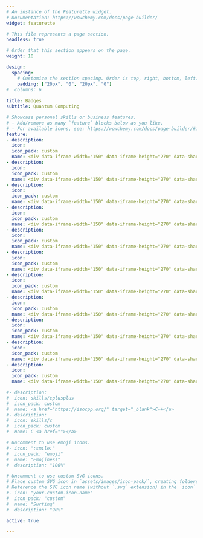 ```yaml
---
# An instance of the Featurette widget.
# Documentation: https://wowchemy.com/docs/page-builder/
widget: featurette

# This file represents a page section.
headless: true

# Order that this section appears on the page.
weight: 10

design:
  spacing:
    # Customize the section spacing. Order is top, right, bottom, left.
    padding: ["20px", "0", "20px", "0"]
#  columns: 6
  
title: Badges
subtitle: Quantum Computing

# Showcase personal skills or business features.
# - Add/remove as many `feature` blocks below as you like.
# - For available icons, see: https://wowchemy.com/docs/page-builder/#icons
feature:
- description:
  icon: 
  icon_pack: custom
  name: <div data-iframe-width="150" data-iframe-height="270" data-share-badge-id="43290778-f9d7-4827-a82a-b95cec99adcd" data-share-badge-host="https://www.credly.com"></div><script type="text/javascript" async src="//cdn.credly.com/assets/utilities/embed.js"></script>
- description:
  icon: 
  icon_pack: custom
  name: <div data-iframe-width="150" data-iframe-height="270" data-share-badge-id="63c7e088-b3ed-4147-bb80-997c372823e6" data-share-badge-host="https://www.credly.com"></div><script type="text/javascript" async src="//cdn.credly.com/assets/utilities/embed.js"></script>
- description:
  icon: 
  icon_pack: custom
  name: <div data-iframe-width="150" data-iframe-height="270" data-share-badge-id="e0ecc37a-1ea5-498f-9435-f86b21a9650e" data-share-badge-host="https://www.credly.com"></div><script type="text/javascript" async src="//cdn.credly.com/assets/utilities/embed.js"></script>
- description:
  icon: 
  icon_pack: custom
  name: <div data-iframe-width="150" data-iframe-height="270" data-share-badge-id="9ca3a285-e80c-410d-a971-8e708c348bce" data-share-badge-host="https://www.credly.com"></div><script type="text/javascript" async src="//cdn.credly.com/assets/utilities/embed.js"></script>
- description:
  icon: 
  icon_pack: custom
  name: <div data-iframe-width="150" data-iframe-height="270" data-share-badge-id="fc1891aa-cd6c-4c59-8e2a-2681a53629ab" data-share-badge-host="https://www.credly.com"></div><script type="text/javascript" async src="//cdn.credly.com/assets/utilities/embed.js"></script>
- description:
  icon: 
  icon_pack: custom
  name: <div data-iframe-width="150" data-iframe-height="270" data-share-badge-id="95dc8a62-a7f9-4e58-9565-6e414ec447e7" data-share-badge-host="https://www.credly.com"></div><script type="text/javascript" async src="//cdn.credly.com/assets/utilities/embed.js"></script>
- description:
  icon: 
  icon_pack: custom
  name: <div data-iframe-width="150" data-iframe-height="270" data-share-badge-id="fca82852-bdef-4461-9b0f-414fd6de7b5e" data-share-badge-host="https://www.credly.com"></div><script type="text/javascript" async src="//cdn.credly.com/assets/utilities/embed.js"></script>
- description:
  icon: 
  icon_pack: custom
  name: <div data-iframe-width="150" data-iframe-height="270" data-share-badge-id="cb897d78-0e07-471d-9060-4b85290ae886" data-share-badge-host="https://www.credly.com"></div><script type="text/javascript" async src="//cdn.credly.com/assets/utilities/embed.js"></script>
- description:
  icon: 
  icon_pack: custom
  name: <div data-iframe-width="150" data-iframe-height="270" data-share-badge-id="80d1ca51-a0c0-49d4-b936-afa7a5ed5c52" data-share-badge-host="https://www.credly.com"></div><script type="text/javascript" async src="//cdn.credly.com/assets/utilities/embed.js"></script>
- description:
  icon: 
  icon_pack: custom
  name: <div data-iframe-width="150" data-iframe-height="270" data-share-badge-id="c07ec5a5-12da-477d-a122-b4ebc5bcc519" data-share-badge-host="https://www.credly.com"></div><script type="text/javascript" async src="//cdn.credly.com/assets/utilities/embed.js"></script>
- description:
  icon: 
  icon_pack: custom
  name: <div data-iframe-width="150" data-iframe-height="270" data-share-badge-id="1e93584a-5b7a-4acd-b847-55a134acfebb" data-share-badge-host="https://www.credly.com"></div><script type="text/javascript" async src="//cdn.credly.com/assets/utilities/embed.js"></script>

#- description:
#  icon: skills/cplusplus
#  icon_pack: custom
#  name: <a href="https://isocpp.org/" target="_blank">C++</a>
#- description:
#  icon: skills/c
#  icon_pack: custom
#  name: C <a href=""></a>

# Uncomment to use emoji icons.
#- icon: ":smile:"
#  icon_pack: "emoji"
#  name: "Emojiness"
#  description: "100%"  

# Uncomment to use custom SVG icons.
# Place custom SVG icon in `assets/images/icon-pack/`, creating folders if necessary.
# Reference the SVG icon name (without `.svg` extension) in the `icon` field.
#- icon: "your-custom-icon-name"
#  icon_pack: "custom"
#  name: "Surfing"
#  description: "90%"

active: true

---
```

